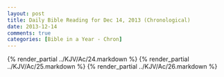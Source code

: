 ```yaml
---
layout: post
title: Daily Bible Reading for Dec 14, 2013 (Chronological)
date: 2013-12-14
comments: true
categories: [Bible in a Year - Chron]
---
```

{% render_partial ../KJV/Ac/24.markdown %}
{% render_partial ../KJV/Ac/25.markdown %}
{% render_partial ../KJV/Ac/26.markdown %}
